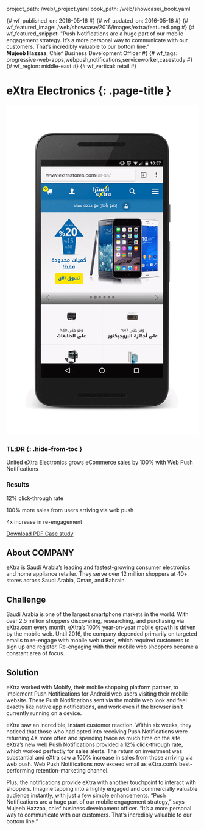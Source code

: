 project_path: /web/_project.yaml book_path: /web/showcase/_book.yaml

{# wf_published_on: 2016-05-16 #} {# wf_updated_on: 2016-05-16 #} {# wf_featured_image: /web/showcase/2016/images/extra/featured.png #} {# wf_featured_snippet: "Push Notifications are a huge part of our mobile engagement strategy. It’s a more personal way to communicate with our customers. That’s incredibly valuable to our bottom line."  
**Mujeeb Hazzaa**, Chief Business Development Officer #} {# wf_tags: progressive-web-apps,webpush,notifications,serviceworker,casestudy #} {# wf_region: middle-east #} {# wf_vertical: retail #}

# eXtra Electronics {: .page-title }

<img src="images/extra/extra_framed.gif" class="attempt-right" />

### TL;DR {: .hide-from-toc }

United eXtra Electronics grows eCommerce sales by 100% with Web Push Notifications

### Results

<span class="compare-yes"></span> 12% click-through rate

<span class="compare-yes"></span> 100% more sales from users arriving via web push

<span class="compare-yes"></span> 4x increase in re-engagement

<a class="button button-primary" href="pdfs/extra.pdf">
  Download PDF Case study
</a>

## About COMPANY

eXtra is Saudi Arabia’s leading and fastest-growing consumer electronics and home appliance retailer. They serve over 12 million shoppers at 40+ stores across Saudi Arabia, Oman, and Bahrain.

## Challenge

Saudi Arabia is one of the largest smartphone markets in the world. With over 2.5 million shoppers discovering, researching, and purchasing via eXtra.com every month, eXtra’s 100% year-on-year mobile growth is driven by the mobile web. Until 2016, the company depended primarily on targeted emails to re-engage with mobile web users, which required customers to sign up and register. Re-engaging with their mobile web shoppers became a constant area of focus.

## Solution

eXtra worked with Mobify, their mobile shopping platform partner, to implement Push Notifications for Android web users visiting their mobile website. These Push Notifications sent via the mobile web look and feel exactly like native app notifications, and work even if the browser isn’t currently running on a device.

eXtra saw an incredible, instant customer reaction. Within six weeks, they noticed that those who had opted into receiving Push Notifications were returning 4X more often and spending twice as much time on the site. eXtra’s new web Push Notifications provided a 12% click-through rate, which worked perfectly for sales alerts. The return on investment was substantial and eXtra saw a 100% increase in sales from those arriving via web push. Web Push Notifications now exceed email as eXtra.com’s best-performing retention-marketing channel.

Plus, the notifications provide eXtra with another touchpoint to interact with shoppers. Imagine tapping into a highly engaged and commercially valuable audience instantly, with just a few simple enhancements. “Push Notifications are a huge part of our mobile engagement strategy,” says Mujeeb Hazzaa, chief business development officer. “It’s a more personal way to communicate with our customers. That’s incredibly valuable to our bottom line.”
